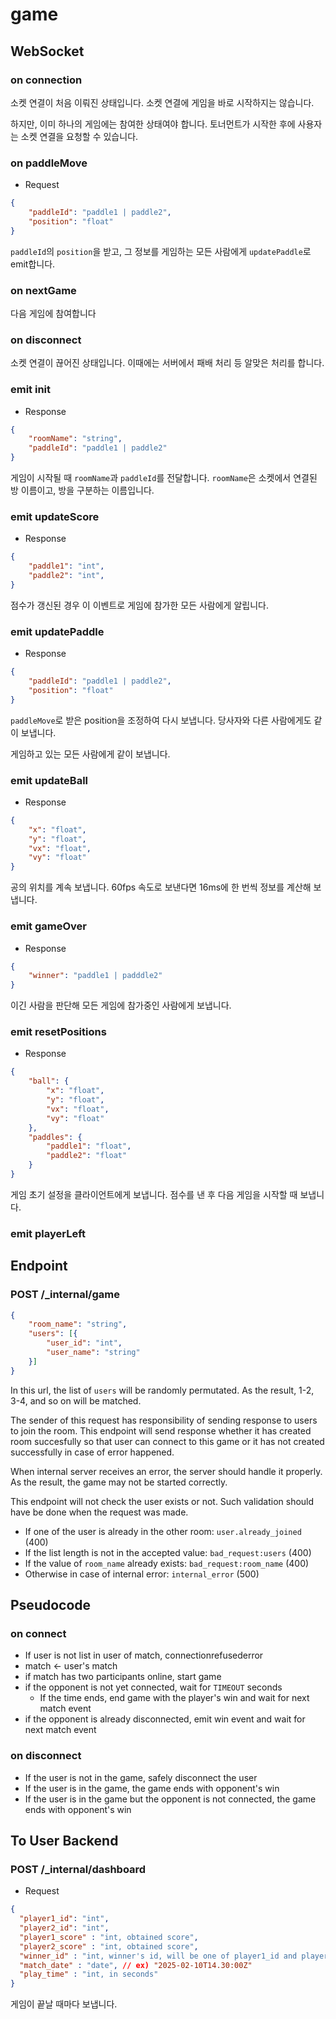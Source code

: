 # game

## WebSocket

### on connection

소켓 연결이 처음 이뤄진 상태입니다. 소켓 연결에 게임을 바로 시작하지는 않습니다.

하지만, 이미 하나의 게임에는 참여한 상태여야 합니다. 토너먼트가 시작한 후에 사용자는 소켓 연결을 요청할 수 있습니다.

### on paddleMove

- Request
```json
{
    "paddleId": "paddle1 | paddle2",
    "position": "float"
}
```

`paddleId`의 `position`을 받고, 그 정보를 게임하는 모든 사람에게 `updatePaddle`로 emit합니다.

### on nextGame

다음 게임에 참여합니다

### on disconnect

소켓 연결이 끊어진 상태입니다. 이때에는 서버에서 패배 처리 등 알맞은 처리를 합니다.

### emit init

- Response
```json
{
    "roomName": "string",
    "paddleId": "paddle1 | paddle2"
}
```

게임이 시작될 때 `roomName`과 `paddleId`를 전달합니다. `roomName`은 소켓에서 연결된 방 이름이고, 방을 구분하는 이름입니다.


### emit updateScore

- Response

```json
{
    "paddle1": "int",
    "paddle2": "int",
}
```

점수가 갱신된 경우 이 이벤트로 게임에 참가한 모든 사람에게 알립니다.

### emit updatePaddle

- Response

```json
{
    "paddleId": "paddle1 | paddle2",
    "position": "float"
}
```

`paddleMove`로 받은 position을 조정하여 다시 보냅니다. 당사자와 다른 사람에게도 같이 보냅니다.

게임하고 있는 모든 사람에게 같이 보냅니다.

### emit updateBall

- Response

```json
{
    "x": "float",
    "y": "float",
    "vx": "float",
    "vy": "float"
}
```

공의 위치를 계속 보냅니다. 60fps 속도로 보낸다면 16ms에 한 번씩 정보를 계산해 보냅니다.


### emit gameOver

- Response

```json
{
    "winner": "paddle1 | padddle2"
}
```

이긴 사람을 판단해 모든 게임에 참가중인 사람에게 보냅니다.

### emit resetPositions

- Response

```json
{
    "ball": {
        "x": "float",
        "y": "float",
        "vx": "float",
        "vy": "float"
    },
    "paddles": {
        "paddle1": "float",
        "paddle2": "float"
    }
}
```

게임 초기 설정을 클라이언트에게 보냅니다. 점수를 낸 후 다음 게임을 시작할 때 보냅니다.

### emit playerLeft 

## Endpoint

### POST /_internal/game

```json
{
    "room_name": "string",
    "users": [{
        "user_id": "int",
        "user_name": "string"
    }]
}
```

In this url, the list of `users` will be randomly permutated. As the result, 1-2, 3-4, and so on will be matched.

The sender of this request has responsibility of sending response to users to join the room. This endpoint will send response whether it has created room succesfully so that user can connect to this game or it has not created successfully in case of error happened.

When internal server receives an error, the server should handle it properly. As the result, the game may not be started correctly.

This endpoint will not check the user exists or not. Such validation should have be done when the request was made.

- If one of the user is already in the other room: `user.already_joined` (400)
- If the list length is not in the accepted value: `bad_request:users` (400)
- If the value of `room_name` already exists: `bad_request:room_name` (400)
- Otherwise in case of internal error: `internal_error` (500)

## Pseudocode

### on connect

- If user is not list in user of match, connectionrefusederror
- match <- user's match
- if match has two participants online, start game
- if the opponent is not yet connected, wait for `TIMEOUT` seconds
    - If the time ends, end game with the player's win and wait for next match event
- if the opponent is already disconnected, emit win event and wait for next match event

### on disconnect

- If the user is not in the game, safely disconnect the user
- If the user is in the game, the game ends with opponent's win
- If the user is in the game but the opponent is not connected, the game ends with opponent's win

## To User Backend

### POST /_internal/dashboard

- Request


```json
{
  "player1_id": "int",
  "player2_id": "int",
  "player1_score" : "int, obtained score",
  "player2_score" : "int, obtained score",
  "winner_id" : "int, winner's id, will be one of player1_id and player2_id",
  "match_date" : "date", // ex) "2025-02-10T14.30:00Z"
  "play_time" : "int, in seconds"
}
```

게임이 끝날 때마다 보냅니다.
